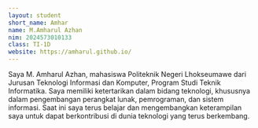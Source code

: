 ```yaml
---
layout: student
short_name: Amhar
name: M.Amharul Azhan
nim: 2024573010133
class: TI-1D
website: https://amharul.github.io/
---
```

Saya M. Amharul Azhan, mahasiswa Politeknik Negeri Lhokseumawe dari Jurusan Teknologi Informasi dan Komputer, Program Studi Teknik Informatika. Saya memiliki ketertarikan dalam bidang teknologi, khususnya dalam pengembangan perangkat lunak, pemrograman, dan sistem informasi. Saat ini saya terus belajar dan mengembangkan keterampilan saya untuk dapat berkontribusi di dunia teknologi yang terus berkembang.